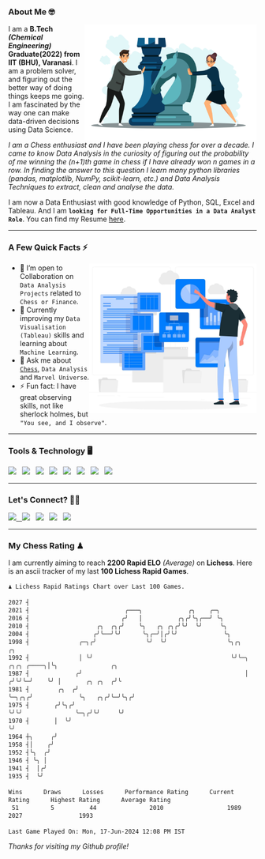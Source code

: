 ### About Me 🤓
<img align="right" alt="Coding" width="350" src="https://github.com/Laxman-Lakhan/Laxman-Lakhan/blob/master/Assets/Chess_Vector.jpg">   

I am a **B.Tech** _**(Chemical Engineering)**_ **Graduate(2022) from IIT (BHU), Varanasi**. I am a problem solver, and figuring out the better way of doing things keeps me going. I am fascinated by the way one can make data-driven decisions using Data Science. 

_I am a Chess enthusiast and I have been playing chess for over a decade. I came to know Data Analysis in the curiosity of figuring out the probability of me winning the (n+1)th game in chess if I have already won n games in a row. In finding the answer to this question I learn many python libraries (pandas, matplotlib, NumPy, scikit-learn, etc.) and Data Analysis Techniques to extract, clean and analyse the data._

I am now a Data Enthusiast with good knowledge of Python, SQL, Excel and Tableau. And I am **`looking for Full-Time Opportunities in a Data Analyst Role`**. You can find my Resume
 [here](https://drive.google.com/file/d/1UIOoogRLj5eGQFQBkuvMmTISZVdl2Ok7/view?usp=sharing).


---

### A Few Quick Facts ⚡️
<img align="right" alt="Coding" width="340" src="https://github.com/Laxman-Lakhan/Laxman-Lakhan/blob/master/Assets/Data_Vector.jpg">   

- 🤝 I’m open to Collaboration on `Data Analysis Projects` related to `Chess or Finance`.
- 📖 Currently improving my `Data Visualisation (Tableau)` skills and learning about `Machine Learning`.
- 💬 Ask me about [`Chess`](https://lichess.org/@/YourKingIsInDanger), `Data Analysis` and `Marvel Universe`.
- ⚡️ Fun fact: I have great observing skills, not like sherlock holmes, but `"You see, and I observe"`.

---
### Tools & Technology 🖥

<img src="https://img.shields.io/badge/Python-white?logo=Python&logoColor=ColorName&style=ShieldStyle" /> &nbsp;
<img src="https://img.shields.io/badge/MySQL-white?logo=MySQL&logoColor=ColorName&style=ShieldStyle" /> &nbsp;
<img src="https://img.shields.io/badge/Tableau-white?logo=Tableau&logoColor=ColorName&style=ShieldStyle" /> &nbsp;
<img src="https://img.shields.io/badge/Excel-white?logo=Microsoft+Excel&logoColor=196F3D&style=ShieldStyle" /> &nbsp;
<img src="https://img.shields.io/badge/Jupyter-white?logo=Jupyter&logoColor=ColorName&style=ShieldStyle" /> &nbsp;
<img src="https://img.shields.io/badge/pandas-white?logo=Pandas&logoColor=000080&style=ShieldStyle" /> &nbsp;
<img src="https://img.shields.io/badge/numpy-white?logo=Numpy&logoColor=85C1E9&style=ShieldStyle" /> &nbsp;
<img src="https://img.shields.io/badge/scikit learn-white?logo=Scikit+Learn&logoColor=ColorName&style=ShieldStyle" /> &nbsp;



---

### Let's Connect? 🫳🏻

<a href="mailto:laxmansingh.lakhan@gmail.com"> <img src="https://img.icons8.com/fluent/48/000000/gmail.png" width="3.5%"/> &nbsp;
[<img src="https://img.icons8.com/color/48/000000/linkedin.png" width="3.5%"/>](https://www.linkedin.com/in/laxman-lakhan/)  &nbsp;
[<img src="https://img.icons8.com/fluent/48/000000/facebook-new.png" width="3.5%"/>](https://www.facebook.com/s.laxmanlakhan/)  &nbsp;
[<img src="https://img.icons8.com/fluent/48/000000/instagram-new.png" width="3.5%"/>](https://www.instagram.com/laxman.lakhan/)  &nbsp;
[<img src="https://img.icons8.com/color/48/000000/twitter.png" width="3.5%"/>](https://twitter.com/laxman__lakhan)  &nbsp;

 ---
  
### My Chess Rating ♟
  
I am currently aiming to reach **2200 Rapid ELO** *(Average)* on **Lichess**. Here is an ascii tracker of my last **100 Lichess Rapid Games**.

  ```
  ♟︎ 𝙻𝚒𝚌𝚑𝚎𝚜𝚜 Rapid 𝚁𝚊𝚝𝚒𝚗𝚐𝚜 𝙲𝚑𝚊𝚛𝚝 𝚘𝚟𝚎𝚛 𝙻𝚊𝚜𝚝 𝟷00 𝙶𝚊𝚖𝚎𝚜.
  
2027 ┤
2021 ┤                           ╭───╮             ╭╮    ╭─╮
2016 ┤                          ╭╯   │          ╭╮╭╯╰╮╭──╯ ╰╮
2010 ┤                   ╭╮  ╭╮╭╯    ╰╮   ╭╮ ╭╮╭╯╰╯  ╰╯     ╰╮
2004 ┤                  ╭╯╰──╯╰╯      ╰╮╭─╯│╭╯╰╯             ╰╮
1998 ┤              ╭─╮╭╯              ╰╯  ╰╯                 ╰╮╭╮                   ╭╮
1992 ┤              │ ╰╯                                       ╰╯╰─╮      ╭╮╭╮ ╭────╮│╰╮               ╭╮
1987 ┤             ╭╯                                              │     ╭╯╰╯╰─╯    ╰╯ │       ╭╮ ╭╮  ╭╯╰
1981 ┤        ╭╮  ╭╯                                               ╰─╮╭╮╭╯             ╰╮   ╭╮╭╯╰─╯╰╮╭╯
1975 ┤       ╭╯╰╮╭╯                                                  ╰╯╰╯               ╰─╮╭╯╰╯     ╰╯
1970 ┤       │  ╰╯                                                                        ╰╯
1964 ┼╮     ╭╯
1958 ┤│    ╭╯
1952 ┤╰╮  ╭╯
1946 ┤ ╰╮ │
1941 ┤  │╭╯
1935 ┤  ╰╯ 

Wins      Draws      Losses      Performance Rating      Current Rating      Highest Rating      Average Rating
   51         5          44               2010                  1989                2027                1993     

Last Game Played On: Mon, 17-Jun-2024 12:08 PM IST
  ```
  
  
*Thanks for visiting my Github profile!*
